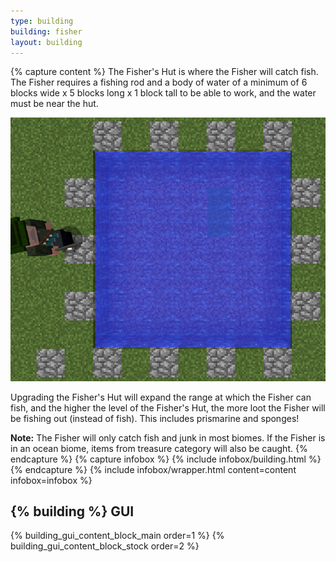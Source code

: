 ```yaml
---
type: building
building: fisher
layout: building
---
```

{% capture content %}
The Fisher's Hut is where the Fisher will catch fish. The Fisher requires a fishing rod and a body of water of a minimum of 6 blocks wide x 5 blocks long x 1 block tall to be able to work, and the water must be near the hut.

<p style="text-align:center;"><img src="../../assets/images/misc/pond.png" alt="Pond"></p>

Upgrading the Fisher's Hut will expand the range at which the Fisher can fish, and the higher the level of the Fisher's Hut, the more loot the Fisher will be fishing out (instead of fish). This includes prismarine and sponges!

**Note:** The Fisher will only catch fish and junk in most biomes.  If the Fisher is in an ocean biome, items from treasure category will also be caught.
{% endcapture %}
{% capture infobox %}
{% include infobox/building.html %}
{% endcapture %}
{% include infobox/wrapper.html content=content infobox=infobox %}

## {% building %} GUI

{% building_gui_content_block_main order=1 %}
{% building_gui_content_block_stock order=2 %}